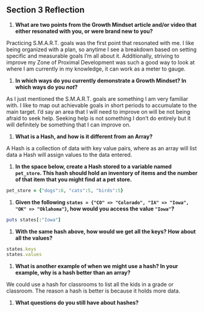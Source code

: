 ## Section 3 Reflection

1. **What are two points from the Growth Mindset article and/or video that either resonated with you, or were brand new to you?**

Practicing S.M.A.R.T. goals was the first point that resonated with me. I like being organized with a plan, so anytime I see a breakdown based on setting specific and measurable goals I’m all about it. Additionally, striving to improve my Zone of Proximal Development was such a good way to look at where I am currently in my knowledge, it can work as a meter to gauge.

1. **In which ways do you currently demonstrate a Growth Mindset? In which ways do you _not_?**

As I just mentioned the S.M.A.R.T. goals are something I am very familiar with. I like to map out achievable goals in short periods to accumulate to the main target. I’d say an area that I will need to improve on will be not being afraid to seek help. Seeking help is not something I don’t do entirely but it will definitely be something that I can improve on.

1. **What is a Hash, and how is it different from an Array?**

A Hash is a collection of data with key value pairs, where as an array will list data a Hash will assign values to the data entered.

1. **In the space below, create a Hash stored to a variable named `pet_store`.  This hash should hold an inventory of items and the number of that item that you might find at a pet store.**

```ruby
pet_store = {"dogs":8, "cats":5, "birds":5}
```

1. **Given the following `states = {"CO" => "Colorado", "IA" => "Iowa", "OK" => "Oklahoma"}`, how would you access the value `"Iowa"`?**

```ruby
puts states[:"Iowa"]
```

1. **With the same hash above, how would we get all the keys?  How about all the values?**

```ruby
states.keys
states.values
```

1. **What is another example of when we might use a hash?  In your example, why is a hash better than an array?**

We could use a hash for classrooms to list all the kids in a grade or classroom. The reason a hash is better is because it holds more data.

1. **What questions do you still have about hashes?**
